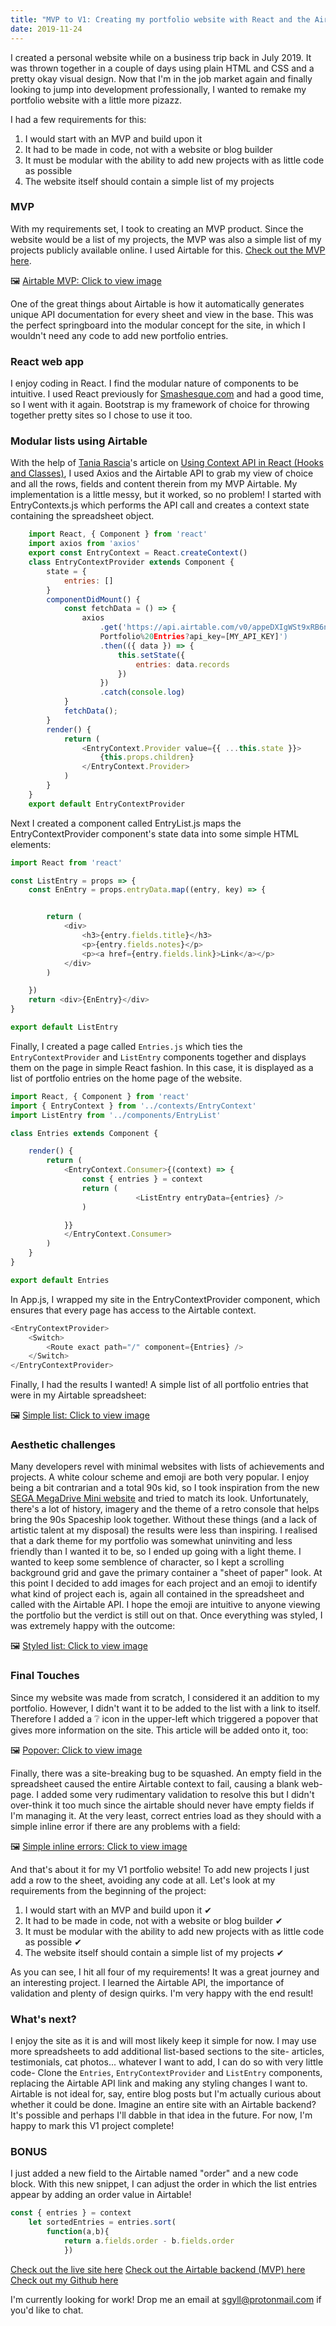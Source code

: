 ```yaml
---
title: "MVP to V1: Creating my portfolio website with React and the Airtable API"
date: 2019-11-24
---
```

I created a personal website while on a business trip back in July 2019. It was thrown together in a couple of days using plain HTML and CSS and a pretty okay visual design. Now that I'm in the job market again and finally looking to jump into development professionally, I wanted to remake my portfolio website with a little more pizazz.

I had a few requirements for this:
1. I would start with an MVP and build upon it
2. It had to be made in code, not with a website or blog builder
3. It must be modular with the ability to add new projects with as little code as possible
4. The website itself should contain a simple list of my projects


### MVP
With my requirements set, I took to creating an MVP product. Since the website would be a list of my projects, the MVP was also a simple list of my projects publicly available online. I used Airtable for this. [Check out the MVP here](https://airtable.com/shre8qIxVeziaXfOQ/tblMvHba5g75ohHHM?blocks=hide).

🖼️ [Airtable MVP: Click to view image](https://thepracticaldev.s3.amazonaws.com/i/swvnp5986qk00g673zs7.png)

One of the great things about Airtable is how it automatically generates unique API documentation for every sheet and view in the base. This was the perfect springboard into the modular concept for the site, in which I wouldn't need any code to add new portfolio entries.


### React web app
I enjoy coding in React. I find the modular nature of components to be intuitive. I used React previously for [Smashesque.com](smashesque.com) and had a good time, so I went with it again. Bootstrap is my framework of choice for throwing together pretty sites so I chose to use it too.


### Modular lists using Airtable
With the help of [Tania Rascia](https://dev.to/taniarascia)'s article on [Using Context API in React (Hooks and Classes)](https://www.taniarascia.com/using-context-api-in-react/), I used Axios and the Airtable API to grab my view of choice and all the rows, fields and content therein from my MVP Airtable. My implementation is a little messy, but it worked, so no problem!
I started with EntryContexts.js which performs the API call and creates a context state containing the spreadsheet object.

```javascript
    import React, { Component } from 'react'
    import axios from 'axios'
    export const EntryContext = React.createContext()
    class EntryContextProvider extends Component {
        state = {
            entries: []
        }
        componentDidMount() {
            const fetchData = () => {
                axios
                    .get('https://api.airtable.com/v0/appeDXIgWSt9xRB6n/
                    Portfolio%20Entries?api_key=[MY_API_KEY]')
                    .then(({ data }) => {
                        this.setState({
                            entries: data.records
                        })
                    })
                    .catch(console.log)
            }
            fetchData();
        }
        render() {
            return (
                <EntryContext.Provider value={{ ...this.state }}>
                    {this.props.children}
                </EntryContext.Provider>
            )
        }
    }
    export default EntryContextProvider
```

Next I created a component called EntryList.js maps the EntryContextProvider component's state data into some simple HTML elements:
```javascript
import React from 'react'

const ListEntry = props => {
    const EnEntry = props.entryData.map((entry, key) => {


        return (
            <div>
                <h3>{entry.fields.title}</h3>
                <p>{entry.fields.notes}</p>
                <p><a href={entry.fields.link}>Link</a></p>
            </div>
        )

    })
    return <div>{EnEntry}</div>
}

export default ListEntry
```

Finally, I created a page called `Entries.js` which ties the `EntryContextProvider` and `ListEntry` components together and displays them on the page in simple React fashion. In this case, it is displayed as a list of portfolio entries on the home page of the website.
```javascript
import React, { Component } from 'react'
import { EntryContext } from '../contexts/EntryContext'
import ListEntry from '../components/EntryList'

class Entries extends Component {

    render() {
        return (
            <EntryContext.Consumer>{(context) => {
                const { entries } = context
                return (
                            <ListEntry entryData={entries} />
                )

            }}
            </EntryContext.Consumer>
        )
    }
}

export default Entries
```

In App.js, I wrapped my site in the EntryContextProvider component, which ensures that every page has access to the Airtable context.
```javascript
<EntryContextProvider>
    <Switch>
        <Route exact path="/" component={Entries} />
    </Switch>
</EntryContextProvider>
```

Finally, I had the results I wanted! A simple list of all portfolio entries that were in my Airtable spreadsheet:

🖼️ [Simple list: Click to view image](https://thepracticaldev.s3.amazonaws.com/i/cybsyolz0md43i9uq9kr.PNG)


### Aesthetic challenges
Many developers revel with minimal websites with lists of achievements and projects. A white colour scheme and emoji are both very popular. I enjoy being a bit contrarian and a total 90s kid, so I took inspiration from the new [SEGA MegaDrive Mini website](https://megadrivemini.sega.com/) and tried to match its look. Unfortunately, there's a lot of history, imagery and the theme of a retro console that helps bring the 90s Spaceship look together. Without these things (and a lack of artistic talent at my disposal) the results were less than inspiring. I realised that a dark theme for my portfolio was somewhat uninviting and less friendly than I wanted it to be, so I ended up going with a light theme. I wanted to keep some semblence of character, so I kept a scrolling background grid and gave the primary container a "sheet of paper" look. At this point I decided to add images for each project and an emoji to identify what kind of project each is, again all contained in the spreadsheet and called with the Airtable API. I hope the emoji are intuitive to anyone viewing the portfolio but the verdict is still out on that. Once everything was styled, I was extremely happy with the outcome:

🖼️ [Styled list: Click to view image](https://thepracticaldev.s3.amazonaws.com/i/vttiq9v63fwl0p0jwmva.PNG)


### Final Touches
Since my website was made from scratch, I considered it an addition to my portfolio. However, I didn't want it to be added to the list with a link to itself. Therefore I added a ❔ icon in the upper-left which triggered a popover that gives more information on the site. This article will be added onto it, too:

🖼️ [Popover: Click to view image](https://thepracticaldev.s3.amazonaws.com/i/01gy48dmiozz2ke2lbrw.PNG)

Finally, there was a site-breaking bug to be squashed. An empty field in the spreadsheet caused the entire Airtable context to fail, causing a blank web-page. I added some very rudimentary validation to resolve this but I didn't over-think it too much since the airtable should never have empty fields if I'm managing it. At the very least, correct entries load as they should with a simple inline error if there are any problems with a field:

🖼️ [Simple inline errors: Click to view image](https://thepracticaldev.s3.amazonaws.com/i/3fc7ob76vhqp02b08vxp.PNG)

And that's about it for my V1 portfolio website! To add new projects I just add a row to the sheet, avoiding any code at all. Let's look at my requirements from the beginning of the project:

1. I would start with an MVP and build upon it ✔
2. It had to be made in code, not with a website or blog builder ✔
3. It must be modular with the ability to add new projects with as little code as possible ✔
4. The website itself should contain a simple list of my projects ✔

As you can see, I hit all four of my requirements! It was a great journey and an interesting project. I learned the Airtable API, the importance of validation and plenty of design quirks. I'm very happy with the end result!


### What's next?
I enjoy the site as it is and will most likely keep it simple for now. I may use more spreadsheets to add additional list-based sections to the site- articles, testimonials, cat photos... whatever I want to add, I can do so with very little code- Clone the `Entries`, `EntryContextProvider` and `ListEntry` components, replacing the Airtable API link and making any styling changes I want to.
Airtable is not ideal for, say, entire blog posts but I'm actually curious about whether it could be done. Imagine an entire site with an Airtable backend? It's possible and perhaps I'll dabble in that idea in the future. For now, I'm happy to mark this V1 project complete! 


### BONUS 
I just added a new field to the Airtable named "order" and a new code block. With this new snippet, I can adjust the order in which the list entries appear by adding an order value in Airtable!

```javascript
const { entries } = context
    let sortedEntries = entries.sort(
        function(a,b){
            return a.fields.order - b.fields.order
            })
```

[Check out the live site here](https://shemthedev.com/)
[Check out the Airtable backend (MVP) here](https://airtable.com/shre8qIxVeziaXfOQ/tblMvHba5g75ohHHM?blocks=hide)
[Check out my Github here](https://github.com/ShemTheDev)

I'm currently looking for work! Drop me an email at sgyll@protonmail.com if you'd like to chat.


